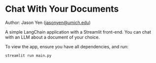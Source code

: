 # Chat With Your Documents

Author: Jason Yen (jasonyen@umich.edu)

A simple LangChain application with a Streamlit front-end. You can chat with an LLM about a document of your choice. 

To view the app, ensure you have all dependencies, and run:

```
streamlit run main.py
```
